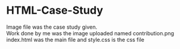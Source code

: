 # HTML-Case-Study

Image file was the case study given.</br>
Work done by me was the image uploaded named contribution.png </br>
index.html was the main file and style.css is the css file </br>
